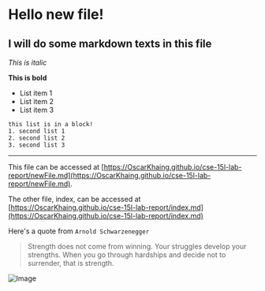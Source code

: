 # Hello new file!
## I will do some markdown texts in this file
*This is italic*


**This is bold**


* List item 1
* List item 2
* List item 3

```
this list is in a block!
1. second list 1
2. second list 2
3. second list 3
```


---
This file can be accessed at [https://OscarKhaing.github.io/cse-15l-lab-report/newFile.md](https://OscarKhaing.github.io/cse-15l-lab-report/newFile.md). 


The other file, index, can be accessed at [https://OscarKhaing.github.io/cse-15l-lab-report/index.md](https://OscarKhaing.github.io/cse-15l-lab-report/index.md)

Here's a quote from `Arnold Schwarzenegger`
> Strength does not come from winning. Your struggles develop your strengths. When you go through hardships and decide not to surrender, that is strength.

![Image](https://assets.entrepreneur.com/content/3x2/2000/20170726180613-GettyImages-800190228.jpeg)
